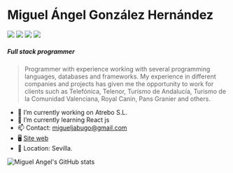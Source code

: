 # Miguel Ángel González Hernández

[![](https://img.shields.io/badge/-@miguel_Jabugo-%231DA1F2?style=flat-square&logo=twitter&logoColor=ffffff)](https://twitter.com/miguel_Jabugo)
[![](https://img.shields.io/badge/-@migueljabugo-%23181717?style=flat-square&logo=github)](https://github.com/migueljabugo)
[![](https://img.shields.io/badge/-Miguel%20Angel%20González-blue?logo=linkedin&style=flat-square&logoColor=white)](https://es.linkedin.com/in/miguel-angel-gonzalez-hernandez)
[![](https://img.shields.io/badge/Website-MiguelAngel-green)](https://miguelangelgonzalez.vercel.app)

##### Full stack programmer

> Programmer with experience working with several programming languages, databases and frameworks.
> My experience in different companies and projects has given me the opportunity to work for clients such as Telefónica, Telenor, Turismo de Andalucía, Turismo de la Comunidad Valenciana, Royal Canin, Pans Granier and others.

- 🔭 I’m currently working on Atrebo S.L.
- 🌱 I’m currently learning React js
- 📫 Contact: migueljabugo@gmail.com
- 🖥️ [Site web](https://miguelangelgonzalez.vercel.app)
- 📍 Location: Sevilla.


![Miguel Angel's GitHub stats](https://github-readme-stats.vercel.app/api?username=migueljabugo&show_icons=true&theme=transparent)
